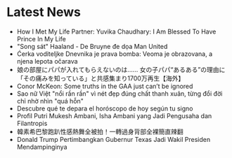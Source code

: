 # Latest News
-  How I Met My Life Partner: Yuvika Chaudhary: I Am Blessed To Have Prince In My Life
-  "Song sát" Haaland - De Bruyne đe dọa Man United
-  Ćerka voditeljke Dnevnika je prava bomba: Veoma je obrazovana, a njena lepota očarava
-  娘の部屋にパパが入れてもらえないのは…… 女の子パパ“あるある”の理由に「その痛みを知っている」と共感集まり1700万再生【海外】
-  Conor McKeon: Some truths in the GAA just can’t be ignored
-  Sao nữ Việt "nổi rần rần" vì nét đẹp đúng chất thanh xuân, từng đổi đời chỉ nhờ nhìn "quá hỗn"
-  Descubre qué te depara el horóscopo de hoy según tu signo
-  Profil Putri Mukesh Ambani, Isha Ambani yang Jadi Pengusaha dan Filantropis
-  韓素希巴黎跑趴性感熱舞全被拍！一轉過身背部全裸簡直辣翻
-  Donald Trump Pertimbangkan Gubernur Texas Jadi Wakil Presiden Mendampinginya
